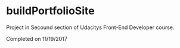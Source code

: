 # buildPortfolioSite

Project in Secound section of Udacitys Front-End Developer course. 

Completed on 11/19/2017
